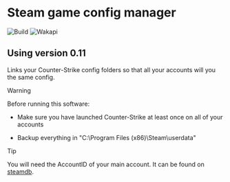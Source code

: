 # Steam game config manager

![Build](https://github.com/perttunurmi/SteamGameConfigManager/actions/workflows/maven.yml/badge.svg)
![Wakapi](https://wakapi.dev/api/badge/perttu/interval:any/project:SteamGameConfigCloner/wakapi.svg)

## Using version 0.11

Links your Counter-Strike config folders so that all your accounts
will you the same config.

> [!WARNING]
> Before running this software:
>
> * Make sure you have launched Counter-Strike at least once on all of your accounts
>
> * Backup everything in "C:\Program Files (x86)\Steam\userdata"
>

> [!TIP]
> You will need the AccountID of your main account.
> It can be found on [steamdb](https://steamdb.info/calculator/).
>
